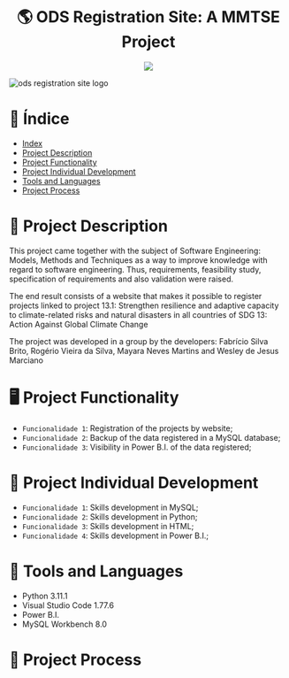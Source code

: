 <h1 align="center">🌎 ODS Registration Site: A MMTSE Project</h1>

<p align="center">
<img src="http://img.shields.io/static/v1?label=STATUS&message=EM%20DESENVOLVIMENTO&color=GREEN&style=for-the-badge"/>
</p>

![ods registration site logo](https://user-images.githubusercontent.com/91706209/234380747-8f36e10c-5f02-49e9-8dc2-5f904255cd21.png)

# :pushpin: Índice

* [Index](https://github.com/mayaram4rtins/ods-registration-site/blob/main/README.md#pushpin-índice)
* [Project Description](https://github.com/mayaram4rtins/ods-registration-site/blob/main/README.md#page_facing_up-project-description)
* [Project Functionality](https://github.com/mayaram4rtins/ods-registration-site/blob/main/README.md#desktop_computer-project-functionality)
* [Project Individual Development](https://github.com/mayaram4rtins/ods-registration-site/blob/main/README.md#wrench-project-individual-development)
* [Tools and Languages](https://github.com/mayaram4rtins/ods-registration-site/blob/main/README.md#snake-ferramentas-e-linguagem-utilizadas)
* [Project Process](https://github.com/mayaram4rtins/ods-registration-site/blob/main/README.md#snake-ferramentas-e-linguagem-utilizadas)

# :page_facing_up: Project Description

This project came together with the subject of Software Engineering: Models, Methods and Techniques as a way to improve knowledge with regard to software engineering. Thus, requirements, feasibility study, specification of requirements and also validation were raised.

The end result consists of a website that makes it possible to register projects linked to project 13.1: Strengthen resilience and adaptive capacity to climate-related risks and natural disasters in all countries of SDG 13: Action Against Global Climate Change

The project was developed in a group by the developers: Fabrício Silva Brito, Rogério Vieira da Silva, Mayara Neves Martins and Wesley de Jesus Marciano

# :desktop_computer: Project Functionality

- `Funcionalidade 1`: Registration of the projects by website;
- `Funcionalidade 2`: Backup of the data registered in a MySQL database;
- `Funcionalidade 3`: Visibility in Power B.I. of the data registered;

# :wrench: Project Individual Development

- `Funcionalidade 1`: Skills development in MySQL;
- `Funcionalidade 2`: Skills development in Python;
- `Funcionalidade 3`: Skills development in HTML;
- `Funcionalidade 4`: Skills development in Power B.I.;

# :snake: Tools and Languages

+ Python 3.11.1
+ Visual Studio Code 1.77.6
+ Power B.I. 
+ MySQL Workbench 8.0

# :hammer: Project Process
